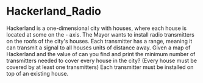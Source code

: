# Hackerland_Radio

Hackerland is a one-dimensional city with houses, where each house is located at some on the - axis.
The Mayor wants to install radio transmitters on the roofs of the city's houses.
Each transmitter has a range, meaning it can transmit a signal to all houses units of distance away.
Given a map of Hackerland and the value of can you find and print the minimum number of transmitters needed to cover every house in the city? (Every house must be covered by at least one transmitters)
Each transmitter must be installed on top of an existing house.
